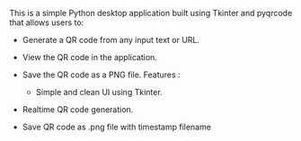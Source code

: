 This is a simple Python desktop application built using Tkinter and pyqrcode that allows users to:

- Generate a QR code from any input text or URL.

- View the QR code in the application.

- Save the QR code as a PNG file.
  Features :
  - Simple and clean UI using Tkinter.

- Realtime QR code generation.

- Save QR code as .png file with timestamp filename
